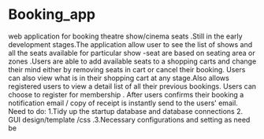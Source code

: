 Booking_app
===========

web application for booking theatre show/cinema seats .Still in the early development stages.The application allow user to see the list of shows and all the seats available for particular show -seat are based on seating area or zones .Users are able to add available seats to a shopping carts and change their mind either by removing seats in cart or cancel their booking. Users can also view what is in their shopping cart at any stage.Also allows registered users to view a detail list of all their previous bookings. Users can choose to register for membership . After users confirms their booking a notification email / copy of receipt is instantly send to the users' email. Need to do: 1.Tidy up the startup database and database connections 
2. GUI design/template /css .3.Necessary configurations and setting as need be

